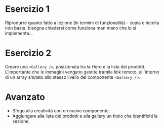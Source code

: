 # Esercizio 1

Riprodurre quanto fatto a lezione (in termini di funzionalità) - copia e incolla non basta, bisogna chiedersi come funziona man mano che lo si implementa...

# Esercizio 2

Creare una `<Gallery />`, posizionata tra la Hero e la lista dei prodotti. L'importante che le immagini vengano gestite tramile link remoto, all'interno di un array situtato allo stesso livello del componente `<Gallery />`.

# Avanzato

- Sfogo alla creatività con un nuovo componente.
- Aggiungere alla lista dei prodotti e alla gallery un titolo che identifichi la sezione.
